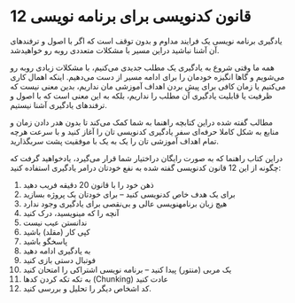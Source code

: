 # 12 قانون کدنویسی برای برنامه نویسی

یادگیری برنامه نویسی یک فرایند مداوم و بدون توقف است که اگر با اصول و ترفندهای  آن آشنا نباشید دراین مسیر با مشکلات متعددی روبه رو خواهیدشد.

همه ما وقتی شروع به یادگیری یک مطلب جدیدی می‌کنیم، با مشکلات زیادی روبه رو می‌شویم و گاها انگیزه خودمان را برای ادامه مسیر از دست می‌دهیم. اینکه اهمال کاری می‌کنیم یا زمان کافی برای پیش بردن اهداف آموزشی مان نداریم، بدین معنی نیست که ظرفیت یا قابلیت یادگیری آن مطلب را نداریم، بلکه به این معنی است که با اصول و ترفندهای یادگیری آشنا نیستیم.

مطالب گفته شده دراین کتابچه راهنما به شما کمک می‌کند تا بدون هدر دادن زمان و منابع به شکل کاملا حرفه‌ای سفر یادگیری کدنویسی تان را آغاز کنید و با سرعت هرچه تمام اهداف آموزشی تان را یک به یک با موفقیت پشت سربگذارید.

دراین کتاب راهنما که به صورت رایگان دراختیار شما قرار می‌گیرد، یادخواهید گرفت که چگونه از این 12 قانون کدنویسی گفته شده به نفع خودتان درامر یادگیری استفاده کنید:

1. ذهن خود را با قانون 20 دقیقه فریب دهید
2. برای یک هدف خاص کدنویسی کنید – برای خودتان یک پروژه بسازید
3. هیچ زبان برنامه‏نویسی عالی و بی‌‏نقصی برای یادگیری وجود ندارد
4. آنچه را که می‏نویسید، درک کنید
5. ندانستن عیب نیست
6. کپی کار (مقلد) باشید
7. پاسخگو باشید
8. به یادگیری ادامه دهید
9. فوتبال دستی بازی کنید
10. یک مربی (منتور) پیدا کنید – برنامه نویسی اشتراکی را امتحان کنید
11. به تکه تکه کردن کدها (Chunking) عادت کنید
12. کد اشخاص دیگر را تحلیل و بررسی کنید.

